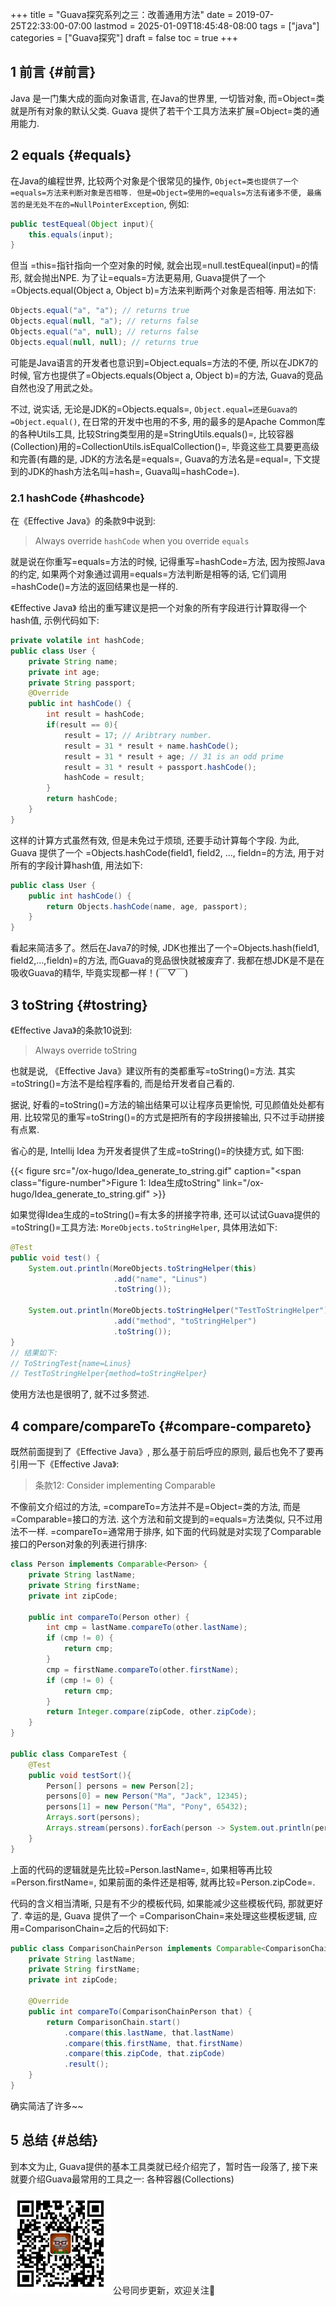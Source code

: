 +++
title = "Guava探究系列之三：改善通用方法"
date = 2019-07-25T22:33:00-07:00
lastmod = 2025-01-09T18:45:48-08:00
tags = ["java"]
categories = ["Guava探究"]
draft = false
toc = true
+++

## <span class="section-num">1</span> 前言 {#前言}

Java 是一门集大成的面向对象语言, 在Java的世界里, 一切皆对象, 而=Object=类就是所有对象的默认父类. Guava
提供了若干个工具方法来扩展=Object=类的通用能力.


## <span class="section-num">2</span> equals {#equals}

在Java的编程世界, 比较两个对象是个很常见的操作, `Object=类也提供了一个=equals=方法来判断对象是否相等.
  但是=Object=使用的=equals=方法有诸多不便, 最痛苦的是无处不在的=NullPointerException`, 例如:

```java
public testEqueal(Object input){
    this.equals(input);
}
```

但当 =this=指针指向一个空对象的时候,
就会出现=null.testEqueal(input)=的情形, 就会抛出NPE.
为了让=equals=方法更易用,
Guava提供了一个=Objects.equal(Object a, Object b)=方法来判断两个对象是否相等.
用法如下:

```java
Objects.equal("a", "a"); // returns true
Objects.equal(null, "a"); // returns false
Objects.equal("a", null); // returns false
Objects.equal(null, null); // returns true
```

可能是Java语言的开发者也意识到=Object.equals=方法的不便,
所以在JDK7的时候,
官方也提供了=Objects.equals(Object a, Object b)=的方法,
Guava的竞品自然也没了用武之处。

不过, 说实话, 无论是JDK的=Objects.equals=, `Object.equal=还是Guava的=Object.equal()`,
在日常的开发中也用的不多, 用的最多的是Apache Common库的各种Utils工具,
比较String类型用的是=StringUtils.equals()=,
比较容器(Collection)用的=CollectionUtils.isEqualCollection()=,
毕竟这些工具要更高级和完善(有趣的是, JDK的方法名是=equals=,
Guava的方法名是=equal=, 下文提到的JDK的hash方法名叫=hash=,
Guava叫=hashCode=).


### <span class="section-num">2.1</span> hashCode {#hashcode}

在《Effective Java》的条款9中说到:

> Always override `hashCode` when you override `equals`

就是说在你重写=equals=方法的时候, 记得重写=hashCode=方法,
因为按照Java的约定, 如果两个对象通过调用=equals=方法判断是相等的话,
它们调用=hashCode()=方法的返回结果也是一样的.

《Effective Java》 给出的重写建议是把一个对象的所有字段进行计算取得一个hash值,
示例代码如下:

```java
private volatile int hashCode;
public class User {
    private String name;
    private int age;
    private String passport;
    @Override
    public int hashCode() {
        int result = hashCode;
        if(result == 0){
            result = 17; // Aribtrary number.
            result = 31 * result + name.hashCode();
            result = 31 * result + age; // 31 is an odd prime
            result = 31 * result + passport.hashCode();
            hashCode = result;
        }
        return hashCode;
    }
}
```

这样的计算方式虽然有效, 但是未免过于烦琐, 还要手动计算每个字段. 为此,
Guava 提供了一个 =Objects.hashCode(field1, field2, ..., fieldn=的方法,
用于对所有的字段计算hash值, 用法如下:

```java
public class User {
    public int hashCode() {
        return Objects.hashCode(name, age, passport);
    }
}
```

看起来简洁多了。然后在Java7的时候,
JDK也推出了一个=Objects.hash(field1, field2,...,fieldn)=的方法,
而Guava的竞品很快就被废弃了. 我都在想JDK是不是在吸收Guava的精华,
毕竟实现都一样！(￣▽￣)


## <span class="section-num">3</span> toString {#tostring}

《Effective Java》的条款10说到:

> Always override toString

也就是说, 《Effective Java》建议所有的类都重写=toString()=方法.
其实=toString()=方法不是给程序看的, 而是给开发者自己看的.

据说, 好看的=toString()=方法的输出结果可以让程序员更愉悦, 可见颜值处处都有用.
比较常见的重写=toString()=的方式是把所有的字段拼接输出,
只不过手动拼接有点累.

省心的是, Intellij Idea 为开发者提供了生成=toString()=的快捷方式, 如下图:

{{< figure src="/ox-hugo/Idea_generate_to_string.gif" caption="<span class=\"figure-number\">Figure 1: </span>Idea生成toString" link="/ox-hugo/Idea_generate_to_string.gif" >}}

如果觉得Idea生成的=toString()=有太多的拼接字符串,
还可以试试Guava提供的=toString()=工具方法: `MoreObjects.toStringHelper`,
具体用法如下:

```java
@Test
public void test() {
    System.out.println(MoreObjects.toStringHelper(this)
                       .add("name", "Linus")
                       .toString());

    System.out.println(MoreObjects.toStringHelper("TestToStringHelper")
                       .add("method", "toStringHelper")
                       .toString());
}
// 结果如下:
// ToStringTest{name=Linus}
// TestToStringHelper{method=toStringHelper}
```

使用方法也是很明了, 就不过多赘述.


## <span class="section-num">4</span> compare/compareTo {#compare-compareto}

既然前面提到了《Effective Java》, 那么基于前后呼应的原则,
最后也免不了要再引用一下《Effective Java》:

> 条款12: Consider implementing Comparable

不像前文介绍过的方法, =compareTo=方法并不是=Object=类的方法,
而是=Comparable=接口的方法. 这个方法和前文提到的=equals=方法类似,
只不过用法不一样. =compareTo=通常用于排序,
如下面的代码就是对实现了Comparable接口的Person对象的列表进行排序:

```java
class Person implements Comparable<Person> {
    private String lastName;
    private String firstName;
    private int zipCode;

    public int compareTo(Person other) {
        int cmp = lastName.compareTo(other.lastName);
        if (cmp != 0) {
            return cmp;
        }
        cmp = firstName.compareTo(other.firstName);
        if (cmp != 0) {
            return cmp;
        }
        return Integer.compare(zipCode, other.zipCode);
    }
}

public class CompareTest {
    @Test
    public void testSort(){
        Person[] persons = new Person[2];
        persons[0] = new Person("Ma", "Jack", 12345);
        persons[1] = new Person("Ma", "Pony", 65432);
        Arrays.sort(persons);
        Arrays.stream(persons).forEach(person -> System.out.println(person.getFirstName()));
    }
}
```

上面的代码的逻辑就是先比较=Person.lastName=,
如果相等再比较=Person.firstName=, 如果前面的条件还是相等,
就再比较=Person.zipCode=.

代码的含义相当清晰, 只是有不少的模板代码, 如果能减少这些模板代码, 那就更好了. 幸运的是, Guava 提供了一个
=ComparisonChain=来处理这些模板逻辑, 应用=ComparisonChain=之后的代码如下:

```java
public class ComparisonChainPerson implements Comparable<ComparisonChainPerson> {
    private String lastName;
    private String firstName;
    private int zipCode;

    @Override
    public int compareTo(ComparisonChainPerson that) {
        return ComparisonChain.start()
            .compare(this.lastName, that.lastName)
            .compare(this.firstName, that.firstName)
            .compare(this.zipCode, that.zipCode)
            .result();
    }
}
```

确实简洁了许多~~


## <span class="section-num">5</span> 总结 {#总结}

到本文为止, Guava提供的基本工具类就已经介绍完了，暂时告一段落了,
接下来就要介绍Guava最常用的工具之一: 各种容器(Collections)

<div center class="qr-container">
<img src="/ox-hugo/qrcode_gh_e06d750e626f_1.jpg" alt="qrcode_gh_e06d750e626f_1.jpg" width="160px" height="160px" center="t" class="qr-container" />
公号同步更新，欢迎关注👻
</div>

